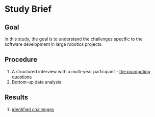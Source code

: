 # Study Brief

## Goal

In this study, the goal is to understand the challenges specific to the software development in large robotics projects.

## Procedure

1. A structured interview with a multi-year participant - [the prompoting questions](./questions.md)
2. Bottom-up data analysis

## Results

1. [identified challenges](./challenges.md)
